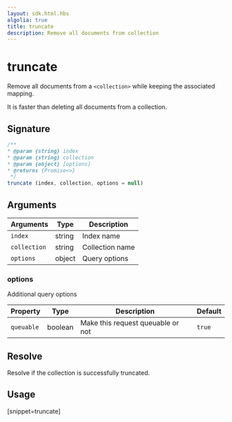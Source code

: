 ```yaml
---
layout: sdk.html.hbs
algolia: true
title: truncate
description: Remove all documents from collection
---
```


# truncate

Remove all documents from a `<collection>` while keeping the associated mapping.  

It is faster than deleting all documents from a collection.

## Signature

```javascript
/**
* @param {string} index
* @param {string} collection
* @param {object} [options]
* @returns {Promise<>}
 */
truncate (index, collection, options = null)
```

## Arguments

| Arguments    | Type    | Description |
|--------------|---------|-------------|
| ``index`` | string | Index name    |
| ``collection`` | string | Collection name    |
| ``options`` | object | Query options    |

### **options**

Additional query options

| Property   | Type    | Description                       | Default |
| ---------- | ------- | --------------------------------- | ------- |
| `queuable` | boolean | Make this request queuable or not | `true`  |

## Resolve

Resolve if the collection is successfully truncated.

## Usage

[snippet=truncate]
